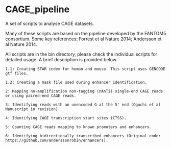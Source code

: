 # CAGE_pipeline
A set of scripts to analyse CAGE datasets.

Many of these scripts are based on the pipeline developed by the FANTOM5 consortium. 
Some key references: Forrest et al Nature 2014; Andersson et al Nature 2014.

All scripts are in the bin directory, please check the individual scripts for detailed usage. 
A brief description is provided below.

	1.1: Creating STAR index for human and mouse. This script uses GENCODE gtf files.

	1.2: Creating a mask file used during enhancer identification. 

	2: Mapping no-amplification non-tagging (nAnTi) single-end CAGE reads or using paired-end CAGE reads.

	3: Identifying reads with an unencoded G at the 5' end (Oguchi et al Manuscript in revision). 

	4: Identifying CAGE transcription start sites (CTSS). 

	5: Counting CAGE reads mapping to known promoters and enhancers.

	6: Identifying bidirectionally transcribed enhancers (Original code: https://github.com/anderssonrobin/enhancers).


